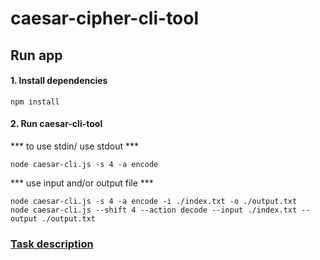 # caesar-cipher-cli-tool

## Run app

#### 1. Install dependencies
```
npm install
```

#### 2. Run caesar-cli-tool
*** to use stdin/ use stdout ***
```
node caesar-cli.js -s 4 -a encode
```
*** use input and/or output file ***
``` 
node caesar-cli.js -s 4 -a encode -i ./index.txt -o ./output.txt
node caesar-cli.js --shift 4 --action decode --input ./index.txt --output ./output.txt
```    

### [Task description](https://github.com/rolling-scopes-school/nodejs-course-template/blob/master/TASKS.md)